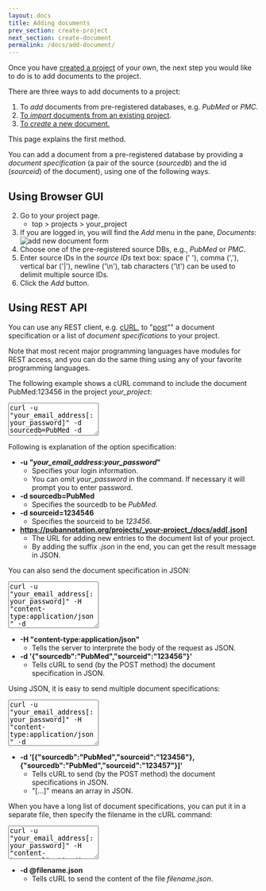 ```yaml
---
layout: docs
title: Adding documents
prev_section: create-project
next_section: create-document
permalink: /docs/add-document/
---
```


Once you have [created a project]({{site.baseurl}}/docs/create-project/) of your own,
the next step you would like to do is to add documents to the project.

There are three ways to add documents to a project:

1. To _add_ documents from pre-registered databases, e.g. _PubMed_ or _PMC_.
2. [To _import_ documents from an existing project]({{site.baseurl}}/docs/import-document/).
3. [To _create_ a new document.]({{site.baseurl}}/docs/create-document/)

This page explains the first method.

You can add a document from a pre-registered database by providing a _document specification_ (a pair of the source (_sourcedb_) and the id (_sourceid_) of the document), using one of the following ways.

## Using Browser GUI

2. Go to your project page.
   * top > projects > your_project
3. If you are logged in, you will find the _Add_ menu in the pane, _Documents_:<br>
![add new document form]({{site.baseurl}}/img/add_documents.png)
4. Choose one of the pre-registered source DBs, e.g., _PubMed_ or _PMC_.
5. Enter source IDs in the _source IDs_ text box: space (' '), comma (','), vertical bar ('\|'), newline ('\n'), tab characters ('\t') can be used to delimit multiple source IDs.
6. Click the _Add_ button.

## Using REST API

You can use any REST client, e.g. [cURL](https://curl.haxx.se/), to "[post](https://en.wikipedia.org/wiki/POST_(HTTP))"" a document specification or a list of _document specifications_ to your project.

Note that most recent major programming languages have modules for REST access, and you can do the same thing using any of your favorite programming languages.

The following example shows a cURL command to include the document PubMed:123456 in the project _your_project_:
<textarea class="bash" readonly="true" style="height:5em">
curl -u "your_email_address[:your_password]" -d sourcedb=PubMed -d sourceid=123456 "https://pubannotation.org/projects/your_project/docs/add[.json]"
</textarea>
Following is explanation of the option specification:

* __-u "_your\_email\_address_:_your\_password_"__
   * Specifies your login information.
   * You can omit _your\_password_ in the command. If necessary it will prompt you to enter password.
* __-d sourcedb=PubMed__
   * Specifies the sourcedb to be _PubMed_.
* __-d sourceid=1234546__
   * Specifies the sourceid to be _123456_.
* __https://pubannotation.org/projects/_your-project_/docs/add[.json]__
   * The URL for adding new entries to the document list of your project.
   * By adding the suffix _.json_ in the end, you can get the result message in JSON.

You can also send the document specification in JSON:
<textarea class="bash" readonly="true" style="height:7em">
curl -u "your_email_address[:your_password]" -H "content-type:application/json" -d &apos;{"sourcedb":"PubMed","sourceid":"123456"}&apos; "https://pubannotation.org/projects/your_project/docs/add[.json]"
</textarea>

* __-H "content-type:application/json"__
   * Tells the server to interprete the body of the request as JSON.
* __-d '{"sourcedb":"PubMed","sourceid":"123456"}'__
   * Tells cURL to send (by the POST method) the document specification in JSON.

Using JSON, it is easy to send multiple document specifications:
<textarea class="bash" readonly="true" style="height:7em">
curl -u "your_email_address[:your_password]" -H "content-type:application/json" -d &apos;[{"sourcedb":"PubMed","sourceid":"123456"},{"sourcedb":"PubMed","sourceid":"123457"}]&apos; "https://pubannotation.org/projects/your_project/docs/add[.json]"
</textarea>

* __-d '[{"sourcedb":"PubMed","sourceid":"123456"},{"sourcedb":"PubMed","sourceid":"123457"}]'__
   * Tells cURL to send (by the POST method) the document specifications in JSON.
   * "[...]" means an array in JSON.

When you have a long list of document specifications, you can put it in a separate file, then specify the filename in the cURL command:
<textarea class="bash" readonly="true" style="height:5em">
curl -u "your_email_address[:your_password]" -H "content-type:application/json" -d @filename.json "https://pubannotation.org/projects/your_project/docs/add[.json]"
</textarea>

* __-d @filename.json__
   * Tells cURL to send the content of the file _filename.json_.
